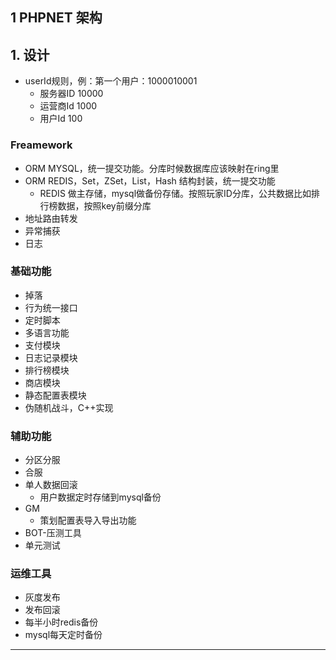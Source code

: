 ## 1 PHPNET 架构

## 1. 设计

* userId规则，例：第一个用户：1000010001
	* 服务器ID 10000
	* 运营商Id 1000
	* 用户Id 100




### Freamework
* ORM MYSQL，统一提交功能。分库时候数据库应该映射在ring里
* ORM REDIS，Set，ZSet，List，Hash 结构封装，统一提交功能
	* REDIS 做主存储，mysql做备份存储。按照玩家ID分库，公共数据比如排行榜数据，按照key前缀分库
* 地址路由转发
* 异常捕获
* 日志

### 基础功能
* 掉落
* 行为统一接口
* 定时脚本
* 多语言功能
* 支付模块
* 日志记录模块
* 排行榜模块
* 商店模块
* 静态配置表模块
* 伪随机战斗，C++实现

### 辅助功能
* 分区分服
* 合服
* 单人数据回滚
	* 用户数据定时存储到mysql备份
* GM
	* 策划配置表导入导出功能
* BOT-压测工具
* 单元测试

### 运维工具
* 灰度发布
* 发布回滚
* 每半小时redis备份
* mysql每天定时备份


---

